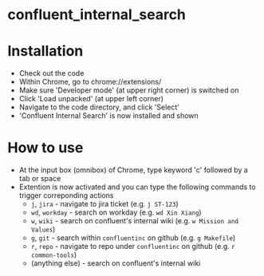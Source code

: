 # confluent_internal_search

# Installation
* Check out the code
* Within Chrome, go to chrome://extensions/
* Make sure 'Developer mode' (at upper right corner) is switched on
* Click 'Load unpacked' (at upper left corner)
* Navigate to the code directory, and click 'Select'
* 'Confluent Internal Search' is now installed and shown

# How to use
* At the input box (omnibox) of Chrome, type keyword 'c' followed by a tab or space
* Extention is now activated and you can type the following commands to trigger correponding actions
  * `j`, `jira` - navigate to jira ticket (e.g. `j ST-123`)
  * `wd`, `workday` - search on workday (e.g. `wd Xin Xiang`)
  * `w`, `wiki` - search on confluent's internal wiki (e.g. `w Mission and Values`)
  * `g`, `git` - search within `confluentinc` on github (e.g. `g Makefile`)
  * `r`, `repo` - navigate to repo under `confluentinc` on github (e.g. `r common-tools`)
  * (anything else) - search on confluent's internal wiki
